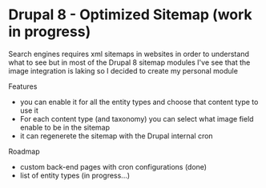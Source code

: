 <h1>Drupal 8 - Optimized Sitemap (work in progress)</h1>

<p>Search engines requires xml sitemaps in websites in order to understand what to see but in most of the Drupal 8 sitemap modules I've see that the image integration is laking so I decided to create my personal module</p>

<p>Features</p>
<ul>
  <li>you can enable it for all the entity types and choose that content type to use it</li>
  <li>For each content type (and taxonomy) you can select what image field enable to be in the sitemap</li>
  <li>it can regenerete the sitemap with the Drupal internal cron</li>
</ul>

<p>Roadmap</p>
<ul>
  <li>custom back-end pages with cron configurations (done)</li>
  <li>list of entity types (in progress...)</li>
</ul>
